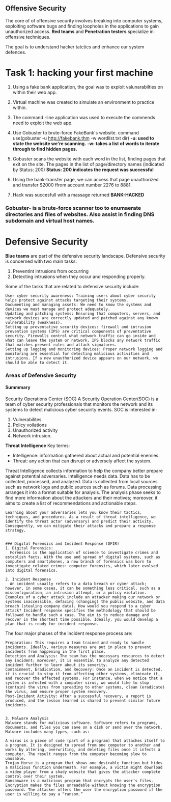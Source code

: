 ## Offensive Security 
The core of of offensive security involves breaking into computer systems, exploiting software bugs and finding loopholes in the applications to gain unauthorized access. 
**Red teams**  and **Penetration testers** specialize in offensive techniques. 

The goal is to understand hacker tatctics and enhance our system defences. 

# Task 1: hacking your first machine 

1. Using a fake bank application, the goal was to exploit valunarabilties on within their web app. 
2. Virtual machine was created to simulate an environment to practice within.
3. The command -line application was used to execute the commends need to exploit the web app. 
4. Use Gobuster to brute-force FakeBank's website. command use(gobuster -u http://fakebank.thm -w wordlist.txt dir)
  **-u: used to state the website we're scanning.**
  **-w: takes a list of words to iterate through to find hidden pages.**

5. Gobuster scans the website with each word in the list, finding pages that exit on the site. The pages in the list of page/directory names (indicated by Status: 200)
**Status: 200 indicates the  request was successful**

6. Using the bank-transfer page, we can access that page unauthorized and transfer $2000 ffrom account number 2276 to 8881. 

7. Hack was succesfull with a massage returned **BANK-HACKED**


### Gobuster- is a brute-force scanner too to enumaerate directories and files of websites. Also assist in finding DNS subdomain and virtual host names. 


# Defensive Security
**Blue teams** are part of the defensive security landscape. 
Defensive security is concerned with two main tasks:
1. Preventint intrusions from occurring 
2. Detecting intrusions when they occur and responding properly. 

Some of the tasks that are related to defensive security include:

    User cyber security awareness: Training users about cyber security helps protect against attacks targeting their systems.
    Documenting and managing assets: We need to know the systems and devices we must manage and protect adequately.
    Updating and patching systems: Ensuring that computers, servers, and network devices are correctly updated and patched against any known vulnerability (weakness).
    Setting up preventative security devices: firewall and intrusion prevention systems (IPS) are critical components of preventative security. Firewalls control what network traffic can go inside and what can leave the system or network. IPS blocks any network traffic that matches present rules and attack signatures.
    Setting up logging and monitoring devices: Proper network logging and monitoring are essential for detecting malicious activities and intrusions. If a new unauthorized device appears on our network, we should be able to detect it.


### Areas of Defensive Security
#### Summmary

Security Operations Center (SOC)
 A Security Operation Center(SOC) is a team of cyber security professionals that monitors the network and its systems to detect malicious cyber secuirity events. 
  SOC is interested in:
  1. Vulnerabilites 
  2. Policy voilations 
  3. Unauthorized activity 
  4. Network intrusion. 


  **Threat Intelligence**
  Key terms:
  - Intelligence: information gathered about actual and potential enemies. 
  - Threat: any action that can disrupt or adversely affect the system. 

  Threat Intelligence collects information to help the company better prepare against potential adversaries. 
    Intelligence needs data. Data has to be collected, processed, and analyzed. Data is collected from local sources such as network logs and public sources such as forums. Data processing arranges it into a format suitable for analysis. The analysis phase seeks to find more information about the attackers and their motives; moreover, it aims to create a list of recommendations and actionable steps.

    Learning about your adversaries lets you know their tactics, techniques, and procedures. As a result of threat intelligence, we identify the threat actor (adversary) and predict their activity. Consequently, we can mitigate their attacks and prepare a response strategy.


    ### Digital Forensics and Incident Response (DFIR)
    1. Digital Forensics: 
      Forensics is the application of science to investigate crimes and establish facts. With the use and spread of digital systems, such as computers and smartphones, a new branch of forensics was born to investigate related crimes: computer forensics, which later evolved into digital forensics.

    2. Incident Response
      An incident usually refers to a data breach or cyber attack; however, in some cases, it can be something less critical, such as a misconfiguration, an intrusion attempt, or a policy violation. Examples of a cyber attack include an attacker making our network or systems inaccessible, defacing (changing) the public website, and data breach (stealing company data). How would you respond to a cyber attack? Incident response specifies the methodology that should be followed to handle such a case. The aim is to reduce damage and recover in the shortest time possible. Ideally, you would develop a plan that is ready for incident response.

  The four major phases of the incident response process are:

    Preparation: This requires a team trained and ready to handle incidents. Ideally, various measures are put in place to prevent incidents from happening in the first place.
    Detection and Analysis: The team has the necessary resources to detect any incident; moreover, it is essential to analyze any detected incident further to learn about its severity.
    Containment, Eradication, and Recovery: Once an incident is detected, it is crucial to stop it from affecting other systems, eliminate it, and recover the affected systems. For instance, when we notice that a system is infected with a computer virus, we would like to stop (contain) the virus from spreading to other systems, clean (eradicate) the virus, and ensure proper system recovery.
    Post-Incident Activity: After a successful recovery, a report is produced, and the lesson learned is shared to prevent similar future incidents.


    3. Malware Analysis
    Malware stands for malicious software. Software refers to programs, documents, and files you can save on a disk or send over the network. Malware includes many types, such as:

    A virus is a piece of code (part of a program) that attaches itself to a program. It is designed to spread from one computer to another and works by altering, overwriting, and deleting files once it infects a computer. The result ranges from the computer becoming slow to unusable.
    Trojan Horse is a program that shows one desirable function but hides a malicious function underneath. For example, a victim might download a video player from a shady website that gives the attacker complete control over their system.
    Ransomware is a malicious program that encrypts the user’s files. Encryption makes the files unreadable without knowing the encryption password. The attacker offers the user the encryption password if the user is willing to pay a “ransom.”


    